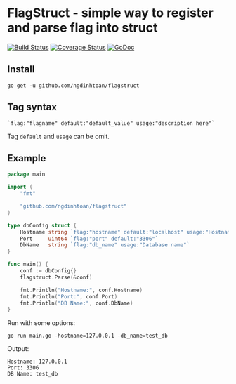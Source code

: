 # FlagStruct - simple way to register and parse flag into struct

[![Build Status](https://travis-ci.org/ngdinhtoan/flagstruct.svg)](https://travis-ci.org/ngdinhtoan/flagstruct)
[![Coverage Status](https://coveralls.io/repos/github/ngdinhtoan/flagstruct/badge.svg)](https://coveralls.io/github/ngdinhtoan/flagstruct)
[![GoDoc](https://godoc.org/github.com/ngdinhtoan/flagstruct?status.svg)](https://godoc.org/github.com/ngdinhtoan/flagstruct)

## Install

    go get -u github.com/ngdinhtoan/flagstruct

## Tag syntax

	`flag:"flagname" default:"default_value" usage:"description here"`

Tag `default` and `usage` can be omit.

## Example

```go
package main

import (
	"fmt"

	"github.com/ngdinhtoan/flagstruct"
)

type dbConfig struct {
	Hostname string `flag:"hostname" default:"localhost" usage:"Hostname"`
	Port     uint64 `flag:"port" default:"3306"`
	DbName   string `flag:"db_name" usage:"Database name"`
}

func main() {
	conf := dbConfig{}
	flagstruct.Parse(&conf)

	fmt.Println("Hostname:", conf.Hostname)
	fmt.Println("Port:", conf.Port)
	fmt.Println("DB Name:", conf.DbName)
}
```

Run with some options:

    go run main.go -hostname=127.0.0.1 -db_name=test_db

Output:

    Hostname: 127.0.0.1
    Port: 3306
    DB Name: test_db
